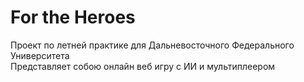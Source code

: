 # For the Heroes
Проект по летней практике для Дальневосточного Федерального Университета <br>
Представляет собою онлайн веб игру с ИИ и мультиплеером